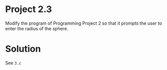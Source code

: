 # Project 2.3

Modify the program of Programming Project 2 so that it prompts the user to enter the radius of the sphere.

# Solution

See ```3.c```

